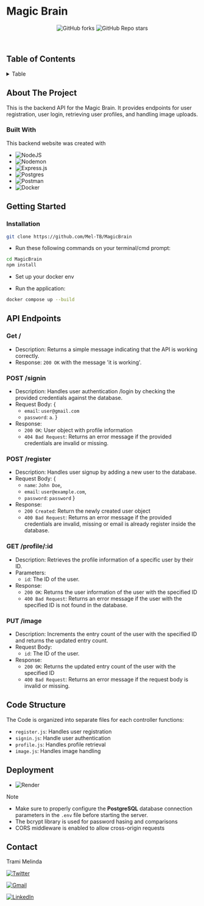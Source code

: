 # Magic Brain

<div align='center'>

![GitHub forks](https://img.shields.io/github/forks/Mel-TB/MagicBrain?label=Fork&style=for-the-badge&color=%2378909C)
![GitHub Repo stars](https://img.shields.io/github/stars/Mel-TB/MagicBrain?label=Stars&style=for-the-badge&color=%2378909C)

</div>

<br/>
<div align='center'>

</div>

## Table of Contents

<details>

<summary>Table</summary>

1. [About The Project](#about-the-project)
   - [Built With](#built-with)
2. [Getting Started](#getting-started)

   - [Installation](#installation)

3. [API Endpoints](#api-endpoints)
4. [Code Structure](#code-structure)
5. [Deployment](#deployment)
6. [Contact](#contact)
   </details>

## About The Project

This is the backend API for the Magic Brain. It provides endpoints for user registration, user login, retrieving user profiles, and handling image uploads.

### Built With

This backend website was created with

- ![NodeJS](https://img.shields.io/badge/node.js-6DA55F?style=for-the-badge&logo=node.js&logoColor=white)
- ![Nodemon](https://img.shields.io/badge/NODEMON-%23323330.svg?style=for-the-badge&logo=nodemon&logoColor=%BBDEAD)
- ![Express.js](https://img.shields.io/badge/express.js-%23404d59.svg?style=for-the-badge&logo=express&logoColor=%2361DAFB)
- ![Postgres](https://img.shields.io/badge/postgres-%23316192.svg?style=for-the-badge&logo=postgresql&logoColor=white)
- ![Postman](https://img.shields.io/badge/Postman-FF6C37?style=for-the-badge&logo=postman&logoColor=white)
- ![Docker](https://img.shields.io/badge/docker-%230db7ed.svg?style=for-the-badge&logo=docker&logoColor=white)

## Getting Started

### Installation

```sh
git clone https://github.com/Mel-TB/MagicBrain
```

- Run these following commands on your terminal/cmd prompt:

```sh
cd MagicBrain
npm install
```

- Set up your docker env

- Run the application:

```sh
docker compose up --build
```

## API Endpoints

### Get /

- Description: Returns a simple message indicating that the API is working correctly.
- Response: `200 OK` with the message 'it is working'.

### POST /signin

- Description: Handles user authentication /login by checking the provided credentials against the database.
- Request Body:
  {
  - `email`: `user@gmail.com`
  - `password`: `a`.
    }
- Response:
  - `200 OK`: User object with profile information
  - `404 Bad Request`: Returns an error message if the provided credentials are invalid or missing.

### POST /register

- Description: Handles user signup by adding a new user to the database.
- Request Body:
  {
  - `name`: `John Doe`,
  - `email`: `user@example.com`,
  - `password`: `password`
    }
- Response:
  - `200 Created`: Return the newly created user object
  - `400 Bad Request`: Returns an error message if the provided credentials are invalid, missing or email is already register inside the database.

### GET /profile/:id

- Description: Retrieves the profile information of a specific user by their ID.
- Parameters:
  - `id`: The ID of the user.
- Response:
  - `200 OK`: Returns the user information of the user with the specified ID
  - `400 Bad Request`: Returns an error message if the user with the specified ID is not found in the database.

### PUT /image

- Description: Increments the entry count of the user with the specified ID and returns the updated entry count.
- Request Body:
  - `id`: The ID of the user.
- Response:
  - `200 OK`: Returns the updated entry count of the user with the specified ID
  - `400 Bad Request`: Returns an error message if the request body is invalid or missing.

## Code Structure

The Code is organized into separate files for each controller functions:

- `register.js`: Handles user registration
- `signin.js`: Handle user authentication
- `profile.js`: Handles profile retrieval
- `image.js`: Handles image handling

## Deployment

- ![Render](https://img.shields.io/badge/Render-%46E3B7.svg?style=for-the-badge&logo=render&logoColor=white)

> [!NOTE]
>
> - Make sure to properly configure the **PostgreSQL** database connection parameters in the `.env` file before starting the server.
> - The bcrypt library is used for password hasing and comparisons
> - CORS middleware is enabled to allow cross-origin requests

## Contact

Trami Melinda

<a href='https://twitter.com/mel_trbd'>![Twitter](https://img.shields.io/badge/Twitter-%231DA1F2.svg?style=for-the-badge&logo=Twitter&logoColor=white)</a>

<a href='mailto:tramimelinda@gmail.com'>![Gmail](https://img.shields.io/badge/Gmail-D14836?style=for-the-badge&logo=gmail&logoColor=white)</a>

<a href='https://fr.linkedin.com/in/melindat'>![LinkedIn](https://img.shields.io/badge/linkedin-%230077B5.svg?style=for-the-badge&logo=linkedin&logoColor=white)</a>
